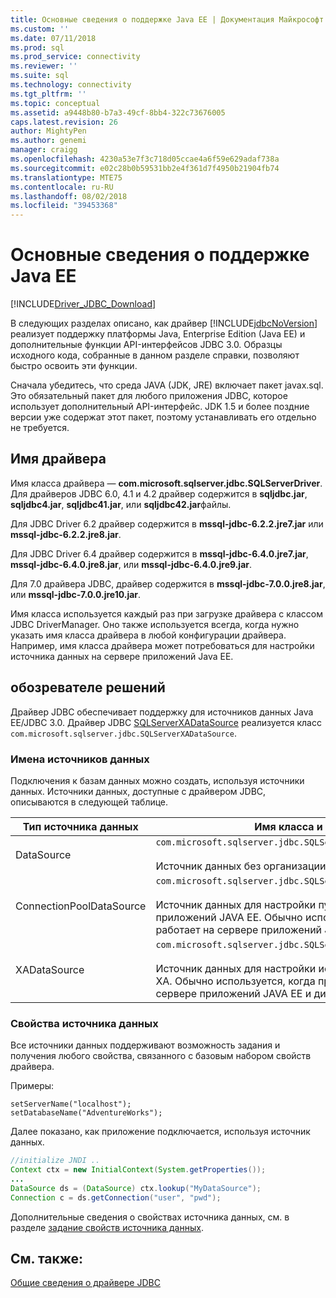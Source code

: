 ```yaml
---
title: Основные сведения о поддержке Java EE | Документация Майкрософт
ms.custom: ''
ms.date: 07/11/2018
ms.prod: sql
ms.prod_service: connectivity
ms.reviewer: ''
ms.suite: sql
ms.technology: connectivity
ms.tgt_pltfrm: ''
ms.topic: conceptual
ms.assetid: a9448b80-b7a3-49cf-8bb4-322c73676005
caps.latest.revision: 26
author: MightyPen
ms.author: genemi
manager: craigg
ms.openlocfilehash: 4230a53e7f3c718d05ccae4a6f59e629adaf738a
ms.sourcegitcommit: e02c28b0b59531bb2e4f361d7f4950b21904fb74
ms.translationtype: MTE75
ms.contentlocale: ru-RU
ms.lasthandoff: 08/02/2018
ms.locfileid: "39453368"
---
```

# <a name="understanding-java-ee-support"></a>Основные сведения о поддержке Java EE

[!INCLUDE[Driver_JDBC_Download](../../includes/driver_jdbc_download.md)]

В следующих разделах описано, как драйвер [!INCLUDE[jdbcNoVersion](../../includes/jdbcnoversion_md.md)] реализует поддержку платформы Java, Enterprise Edition (Java EE) и дополнительные функции API-интерфейсов JDBC 3.0. Образцы исходного кода, собранные в данном разделе справки, позволяют быстро освоить эти функции.  
  
Сначала убедитесь, что среда JAVA (JDK, JRE) включает пакет javax.sql. Это обязательный пакет для любого приложения JDBC, которое использует дополнительный API-интерфейс. JDK 1.5 и более поздние версии уже содержат этот пакет, поэтому устанавливать его отдельно не требуется.  
  
## <a name="driver-name"></a>Имя драйвера

Имя класса драйвера ― **com.microsoft.sqlserver.jdbc.SQLServerDriver**. Для драйверов JDBC 6.0, 4.1 и 4.2 драйвер содержится в **sqljdbc.jar**, **sqljdbc4.jar**, **sqljdbc41.jar**, или **sqljdbc42.jar**файлы.

Для JDBC Driver 6.2 драйвер содержится в **mssql-jdbc-6.2.2.jre7.jar** или **mssql-jdbc-6.2.2.jre8.jar**.

Для JDBC Driver 6.4 драйвер содержится в **mssql-jdbc-6.4.0.jre7.jar**, **mssql-jdbc-6.4.0.jre8.jar**, или **mssql-jdbc-6.4.0.jre9.jar**.

Для 7.0 драйвера JDBC, драйвер содержится в **mssql-jdbc-7.0.0.jre8.jar**, или **mssql-jdbc-7.0.0.jre10.jar**.
  
Имя класса используется каждый раз при загрузке драйвера с классом JDBC DriverManager. Оно также используется всегда, когда нужно указать имя класса драйвера в любой конфигурации драйвера. Например, имя класса драйвера может потребоваться для настройки источника данных на сервере приложений Java EE.  
  
## <a name="data-sources"></a>обозревателе решений

Драйвер JDBC обеспечивает поддержку для источников данных Java EE/JDBC 3.0. Драйвер JDBC [SQLServerXADataSource](../../connect/jdbc/reference/sqlserverxadatasource-class.md) реализуется класс `com.microsoft.sqlserver.jdbc.SQLServerXADataSource`.  
  
### <a name="datasource-names"></a>Имена источников данных

Подключения к базам данных можно создать, используя источники данных. Источники данных, доступные с драйвером JDBC, описываются в следующей таблице.  
  
|Тип источника данных|Имя класса и описание|  
|---------------|--------------------------|  
|DataSource|`com.microsoft.sqlserver.jdbc.SQLServerDataSource` <br/> <br/> Источник данных без организации пулов.|  
|ConnectionPoolDataSource|`com.microsoft.sqlserver.jdbc.SQLServerConnectionPoolDataSource` <br/> <br/> Источник данных для настройки пулов соединений сервера приложений JAVA EE. Обычно используется, когда приложение работает на сервере приложений JAVA EE.|  
|XADataSource|`com.microsoft.sqlserver.jdbc.SQLServerXADataSource` <br/> <br/> Источник данных для настройки источников данных JAVA EE XA. Обычно используется, когда приложение работает на сервере приложений JAVA EE и диспетчере транзакций XA.|  
  
### <a name="data-source-properties"></a>Свойства источника данных

Все источники данных поддерживают возможность задания и получения любого свойства, связанного с базовым набором свойств драйвера.  
  
Примеры:  
  
`setServerName("localhost");`  
`setDatabaseName("AdventureWorks");`  
  
Далее показано, как приложение подключается, используя источник данных.  

```java
//initialize JNDI ..  
Context ctx = new InitialContext(System.getProperties());
...
DataSource ds = (DataSource) ctx.lookup("MyDataSource");
Connection c = ds.getConnection("user", "pwd");  
```

Дополнительные сведения о свойствах источника данных, см. в разделе [задание свойств источника данных](../../connect/jdbc/setting-the-data-source-properties.md).  
  
## <a name="see-also"></a>См. также:

[Общие сведения о драйвере JDBC](../../connect/jdbc/overview-of-the-jdbc-driver.md)  
